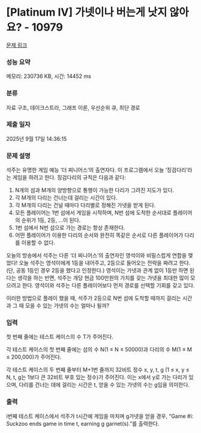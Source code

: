 # [Platinum IV] 가넷이나 버는게 낫지 않아요? - 10979 

[문제 링크](https://www.acmicpc.net/problem/10979) 

### 성능 요약

메모리: 230736 KB, 시간: 14452 ms

### 분류

자료 구조, 데이크스트라, 그래프 이론, 우선순위 큐, 최단 경로

### 제출 일자

2025년 9월 17일 14:36:15

### 문제 설명

<p>석주는 유명한 게임 예능 ‘더 찌니어스’의 출연자다. 이 프로그램에서 오늘 ‘징검다리’라는 게임을 하려고 한다. 징검다리의 규칙은 다음과 같다:</p>

<ol>
	<li>N개의 섬과 M개의 양방향으로 통행이 가능한 다리가 그려진 지도가 있다.</li>
	<li>각 M개의 다리는 건너는데 걸리는 시간이 있다.</li>
	<li>각 M개의 다리는 건널 때마다 다리별로 정해진 가넷을 받게 된다.</li>
	<li>모든 플레이어는 1번 섬에서 게임을 시작하며, N번 섬에 도착한 순서대로 플레이어의 순위가 1등, 2등, …이 된다.</li>
	<li>1번 섬에서 N번 섬으로 가는 경로는 항상 존재한다.</li>
	<li>어떤 플레이어가 이용한 다리의 순서와 완전히 똑같은 순서로 다른 플레이어가 다리를 이용할 수 없다.</li>
</ol>

<p>오늘의 방송에서 석주는 다른 ‘더 찌니어스’의 출연자인 영석이와 비밀스럽게 연합을 맺었다! 오늘 석주는 영석이에게 1등을 내어주고, 2등으로 들어오는 전략을 짜려고 한다. (단, 공동 1등인 경우 2등을 했다고 인정한다.) 영석이는 가넷과 관계 없이 1등만 하면 된다는 생각을 하는 반면, 석주는 개당 현금 100만원의 가치를 갖는 가넷을 최대한 많이 모으려고 한다. 영석이와 석주는 다른 플레이어보다 먼저 경로를 선택할 기회를 갖고 있다.</p>

<p>이러한 방법으로 플레이 했을 때, 석주가 2등으로 N번 섬에 도착할 때까지 걸리는 시간과 그 때 모을 수 있는 가넷의 수는 얼마나 될까? </p>

### 입력 

 <p>첫 번째 줄에는 테스트 케이스의 수 T가 주어진다.</p>

<p>각 테스트 케이스의 첫 번째 줄에는 섬의 수 N(1 ≤ N ≤ 50000)과 다리의 수 M(1 ≤ M ≤ 200,000)가 주어진다.</p>

<p>각 테스트 케이스의 두 번째 줄부터 M+1번 줄까지 32비트 정수 x, y, t, g (1 ≤ x, y ≤ N, t, g는 1보다 큰 32비트 부호 있는 정수)가 주어진다. 이는 x에서 y로 가는 다리가 있으며, 다리를 건너는 데에 걸리는 시간은 t, 얻을 수 있는 가넷의 수는 g임을 의미한다. </p>

### 출력 

 <p>i번째 테스트 케이스에서 석주가 t시간에 게임을 마치며 g가넷을 얻을 경우, “Game #i: Suckzoo ends game in time t, earning g garnet(s).”를 출력한다.</p>

